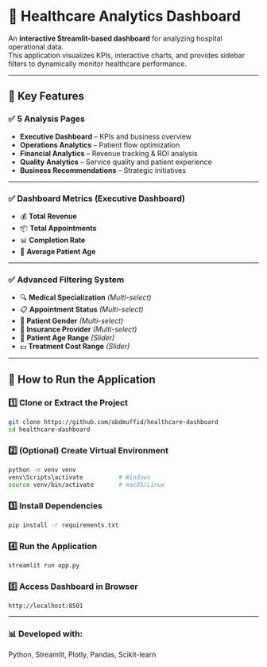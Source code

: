 # 🏥 Healthcare Analytics Dashboard

An **interactive Streamlit-based dashboard** for analyzing hospital operational data.  
This application visualizes KPIs, interactive charts, and provides sidebar filters to dynamically monitor healthcare performance.

---

## 🚀 Key Features

### ✅ 5 Analysis Pages
- **Executive Dashboard** – KPIs and business overview  
- **Operations Analytics** – Patient flow optimization  
- **Financial Analytics** – Revenue tracking & ROI analysis  
- **Quality Analytics** – Service quality and patient experience  
- **Business Recommendations** – Strategic initiatives  

---

### ✅ Dashboard Metrics (Executive Dashboard)
- 💰 **Total Revenue**  
- 📦 **Total Appointments**  
- 📊 **Completion Rate**  
- 🏥 **Average Patient Age**

---

### ✅ Advanced Filtering System
- 🔍 **Medical Specialization** *(Multi-select)*  
- 📋 **Appointment Status** *(Multi-select)*  
- 👥 **Patient Gender** *(Multi-select)*  
- 🏢 **Insurance Provider** *(Multi-select)*  
- 📅 **Patient Age Range** *(Slider)*  
- 💵 **Treatment Cost Range** *(Slider)*  

---

## 🧩 How to Run the Application

### 1️⃣ Clone or Extract the Project
```bash
git clone https://github.com/abdmuffid/healthcare-dashboard
cd healthcare-dashboard
```

### 2️⃣ (Optional) Create Virtual Environment
```bash
python -m venv venv
venv\Scripts\activate          # Windows
source venv/bin/activate       # macOS/Linux
```

### 3️⃣ Install Dependencies
```bash
pip install -r requirements.txt
```

### 4️⃣ Run the Application
```bash
streamlit run app.py
```

### 5️⃣ Access Dashboard in Browser
```arduino
http://localhost:8501
```

---

### 📊 Developed with:
Python, Streamlit, Plotly, Pandas, Scikit-learn
